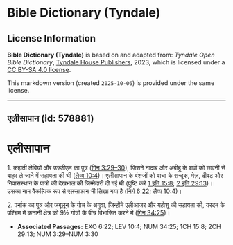 # Bible Dictionary (Tyndale)

## License Information

**Bible Dictionary (Tyndale)** is based on and adapted from: _Tyndale Open Bible Dictionary_, [Tyndale House Publishers](https://tyndaleopenresources.com/), 2023, which is licensed under a [CC BY-SA 4.0 license](https://creativecommons.org/licenses/by-sa/4.0/legalcode.en).

This markdown version (created `2025-10-06`) is provided under the same license.



--------------------------------

## एलीसापान (id: 578881)

एलीसापान
========

1\. कहाती लेवियों और उज्जीएल का पुत्र ([गिन 3:29–30](https://ref.ly/Num3:29-Num3:30)), जिसने नादाब और अबीहू के शवों को छावनी से बाहर ले जाने में सहायता की थी ([लैव्य 10:4](https://ref.ly/Lev10:4))। एलीसापान के वंशजों को वाचा के सन्दूक, मेज़, दीवट और निवासस्थान के पात्रों की देखभाल की ज़िम्मेदारी दी गई थी (पुष्टि करें [1 इति 15:8](https://ref.ly/1Chr15:8); [2 इति 29:13](https://ref.ly/2Chr29:13))। उसका नाम वैकल्पिक रूप से एलसाफान भी लिखा गया है ([निर्ग 6:22](https://ref.ly/Exod6:22); [लैव्य 10:4](https://ref.ly/Lev10:4))।

2\. पर्नाक का पुत्र और जबूलून के गोत्र के अगुवा, जिन्होंने एलीआजर और यहोशू की सहायता की, यरदन के पश्चिम में कनानी क्षेत्र को 9½ गोत्रों के बीच विभाजित करने में ([गिन 34:25](https://ref.ly/Num34:25))।

* **Associated Passages:** EXO 6:22; LEV 10:4; NUM 34:25; 1CH 15:8; 2CH 29:13; NUM 3:29–NUM 3:30

